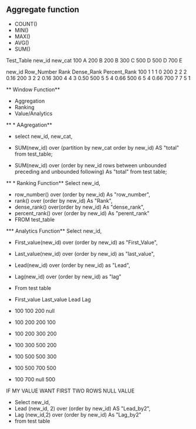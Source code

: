 ## Aggregate function

* COUNT()
* MIN()
* MAX()
* AVG()
* SUM()

Test_Table
new_id new_cat
100     A
200     B 
200     B
300     C
500     D
500     D
700     E

new_id  Row_Number Rank  Dense_Rank Percent_Rank
100       1         1        1         0
200       2         2        2         0.16
200       3         2        2         0.16
300       4         4        3         0.50
500       5         5        4         0.66
500       6         5        4         0.66
700       7         7        5           1

 ** Window Function**
  * Aggregation
  * Ranking
  * Value/Analytics
 
**  * AAgregation**
  * select new_id, new_cat,
  * SUM(new_id) over (partition by new_cat order by new_id) AS "total" from test_table;
 
  * SUM(new_id) over (order by new_id rows between unbounded preceding and unbounded following) As "total" from test table;
 
 ** * Ranking Function**
    Select new_id,
  * row_number() over (order by new_id) As "row_number",
  * rank() over (order by new_id) As "Rank",
  * dense_rank() over(order by new_id) As "dense_rank",
  * percent_rank() over (order by new_id) As "perent_rank"
  * FROM test_table

  *** Analytics Function**
    Select new_id,
  * First_value(new_id) over (order by new_id) as "First_Value",
  * Last_value(new_id) over (order by new_id) as "last_value",
  * Lead(new_id) over (order by new_id) as "Lead",
  * Lag(new_id) over (order by new_id) as "lag"
  * From test table

  * First_value  Last_value Lead  Lag
  * 100          100        200   null
  * 100          200        200   100
  * 100          200        300   200
  * 100          300        500   200
  * 100          500        500   300
  * 100          500        700   500
  * 100          700        null  500
    
IF MY VALUE WANT FIRST TWO ROWS NULL VALUE
  * Select new_id,
  * Lead (new_id, 2) over (order by new_id) AS "Lead_by2",
  * Lag (new_id,2) over (order by new_id) As "Lag_by2"
  * from test table
  
